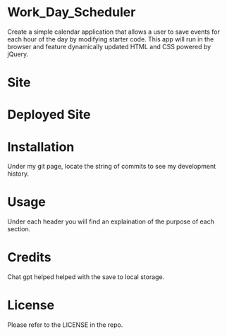 # Work_Day_Scheduler
Create a simple calendar application that allows a user to save events for each hour of the day by modifying starter code. This app will run in the browser and feature dynamically updated HTML and CSS powered by jQuery.

# Site

# Deployed Site 

# Installation
Under my git page, locate the string of commits to see my development history.

# Usage
Under each header you will find an explaination of the purpose of each section.

# Credits
Chat gpt helped  helped with the save to local storage.

# License
Please refer to the LICENSE in the repo.


